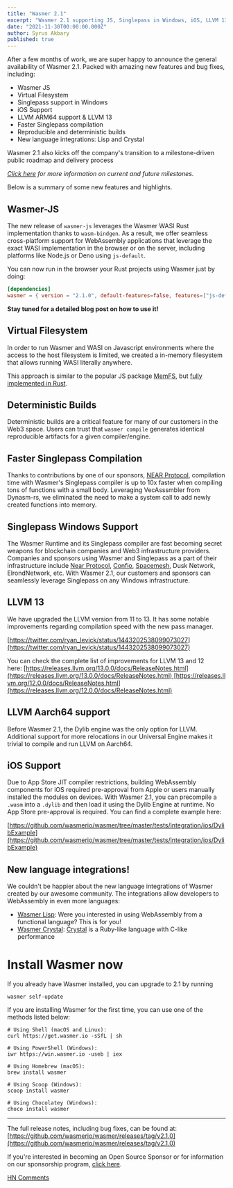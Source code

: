 ```yaml
---
title: "Wasmer 2.1"
excerpt: "Wasmer 2.1 supporting JS, Singlepass in Windows, iOS, LLVM 13, reproducible builds and many more features"
date: "2021-11-30T00:00:00.000Z"
author: Syrus Akbary
published: true
---
```


After a few months of work, we are super happy to announce the general availability of Wasmer 2.1. Packed with amazing new features and bug fixes, including:

- Wasmer JS
- Virtual Filesystem
- Singlepass support in Windows
- iOS Support
- LLVM ARM64 support & LLVM 13
- Faster Singlepass compilation
- Reproducible and deterministic builds
- New language integrations: Lisp and Crystal

Wasmer 2.1 also kicks off the company's transition to a milestone-driven public roadmap and delivery process

*[Click here](https://github.com/wasmerio/wasmer/milestones) for more information on current and future milestones.*

Below is a summary of some new features and highlights.

## Wasmer-JS

The new release of `wasmer-js` leverages the Wasmer WASI Rust implementation thanks to `wasm-bindgen`. As a result, we offer seamless cross-platform support for WebAssembly applications that leverage the exact WASI implementation in the browser or on the server, including platforms like Node.js or Deno using `js-default`.

You can now run in the browser your Rust projects using Wasmer just by doing:

```toml
[dependencies]
wasmer = { version = "2.1.0", default-features=false, features=["js-default"]}
```
**Stay tuned for a detailed blog post on how to use it!**

## Virtual Filesystem

In order to run Wasmer and WASI on Javascript environments where the access to the host filesystem is limited,
we created a in-memory filesystem that allows running WASI literally anywhere.

This approach is similar to the popular JS package [MemFS](https://www.npmjs.com/package/memfs), but [fully implemented in Rust](https://github.com/wasmerio/wasmer/tree/master/lib/vfs).

## Deterministic Builds

Deterministic builds are a critical feature for many of our customers in the Web3 space. Users can trust that `wasmer compile` generates identical reproducible artifacts for a given compiler/engine.

## Faster Singlepass Compilation

Thanks to contributions by one of our sponsors, [NEAR Protocol](https://near.org/), compilation time with Wasmer's Singlepass compiler is up to 10x faster when compiling tons of functions with a small body. Leveraging VecAsssmbler from Dynasm-rs, we eliminated the need to make a system call to add newly created functions into memory.

## Singlepass Windows Support

The Wasmer Runtime and its Singlepass compiler are fast becoming secret weapons for blockchain companies and Web3 infrastructure providers. Companies and sponsors using Wasmer and Singlepass as a part of their infrastructure include [Near Protocol](https://near.org/), [Confio](https://confio.gmbh/), [Spacemesh](https://spacemesh.io/), Dusk Network, ElrondNetwork, etc. With Wasmer 2.1, our customers and sponsors can seamlessly leverage Singlepass on any Windows infrastructure.

## LLVM 13

We have upgraded the LLVM version from 11 to 13. It has some notable improvements regarding compilation speed with the new pass manager.

[https://twitter.com/ryan_levick/status/1443202538099073027](https://twitter.com/ryan_levick/status/1443202538099073027)

You can check the complete list of improvements for LLVM 13 and 12 here: [https://releases.llvm.org/13.0.0/docs/ReleaseNotes.html](https://releases.llvm.org/13.0.0/docs/ReleaseNotes.html) [https://releases.llvm.org/12.0.0/docs/ReleaseNotes.html](https://releases.llvm.org/12.0.0/docs/ReleaseNotes.html)

## LLVM Aarch64 support

Before Wasmer 2.1, the Dylib engine was the only option for LLVM. Additional support for more relocations in our Universal Engine makes it trivial to compile and run LLVM on Aarch64.

## iOS Support

Due to App Store JIT compiler restrictions, building WebAssembly components for iOS required pre-approval from Apple or users manually installed the modules on devices. With Wasmer 2.1, you can precompile a `.wasm` into a `.dylib` and then load it using the Dylib Engine at runtime. No App Store pre-approval is required. You can find a complete example here:

[https://github.com/wasmerio/wasmer/tree/master/tests/integration/ios/DylibExample](https://github.com/wasmerio/wasmer/tree/master/tests/integration/ios/DylibExample)

## New language integrations!

We couldn't be happier about the new language integrations of Wasmer created by our awesome community.
The integrations allow developers to WebAssembly in even more languages:

* [Wasmer Lisp](https://github.com/helmutkian/cl-wasm-runtime): Were you interested in using WebAssembly from a functional language? This is for you!
* [Wasmer Crystal](https://github.com/naqvis/wasmer-crystal): [Crystal](https://crystal-lang.org/) is a Ruby-like language with C-like performance

# Install Wasmer now

If you already have Wasmer installed, you can upgrade to 2.1 by running

```shell
wasmer self-update
```

If you are installing Wasmer for the first time, you can use one of the methods listed below:

```shell
# Using Shell (macOS and Linux):
curl https://get.wasmer.io -sSfL | sh

# Using PowerShell (Windows):
iwr https://win.wasmer.io -useb | iex

# Using Homebrew (macOS):
brew install wasmer

# Using Scoop (Windows):
scoop install wasmer

# Using Chocolatey (Windows):
choco install wasmer
```

---

The full release notes, including bug fixes, can be found at: [https://github.com/wasmerio/wasmer/releases/tag/v2.1.0](https://github.com/wasmerio/wasmer/releases/tag/v2.1.0)

If you're interested in becoming an Open Source Sponsor or for information on our sponsorship program, [click here](https://wasmer.io/wasmer-open-source-program).

[HN Comments](https://news.ycombinator.com/item?id=)
